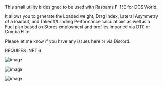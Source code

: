 
This small utility is designed to be used with Razbams F-15E for DCS World. 

It allows you to generate the Loaded weight, Drag Index, Lateral Asymmetry of a loadout, and Takeoff/Landing Performance calculations as well as a Fuel plan based on Stores employment and profiles imported via DTC or CombatFlite. 

Please let me know if you have any issues here or via Discord. 

REQUIRES .NET 6

![image](https://github.com/crazydunc/F-15E-Strike-Eagle-Performance-Calculator/assets/12380846/fc7762c4-c1d6-40e3-bf21-20fcf083f841)

![image](https://github.com/crazydunc/F-15E-Strike-Eagle-Performance-Calculator/assets/12380846/d6981787-42e1-4232-8c5d-9b8da575f0db)

![image](https://github.com/crazydunc/F-15E-Strike-Eagle-Performance-Calculator/assets/12380846/85880841-5b9a-4f60-81b0-62d826b7f85e)
